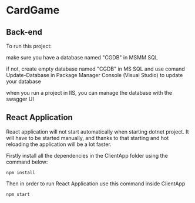 # CardGame
## Back-end
To run this project:

make sure you have a database named "CGDB" in MSMM SQL

if not, create empty database named "CGDB" in MS SQL
and use comand Update-Database in Package Manager Console (Visual Studio) to update your database

when you run a project in IIS, you can manage the database with the swagger UI

## React Application
React application will not start automatically when starting dotnet project.
It will have to be started manually, and thanks to that starting and hot reloading the application will be a lot faster.

Firstly install all the dependencies in the ClientApp folder using the command below:
```
npm install
```

Then in order to run React Application use this command inside ClientApp
```
npm start
```
